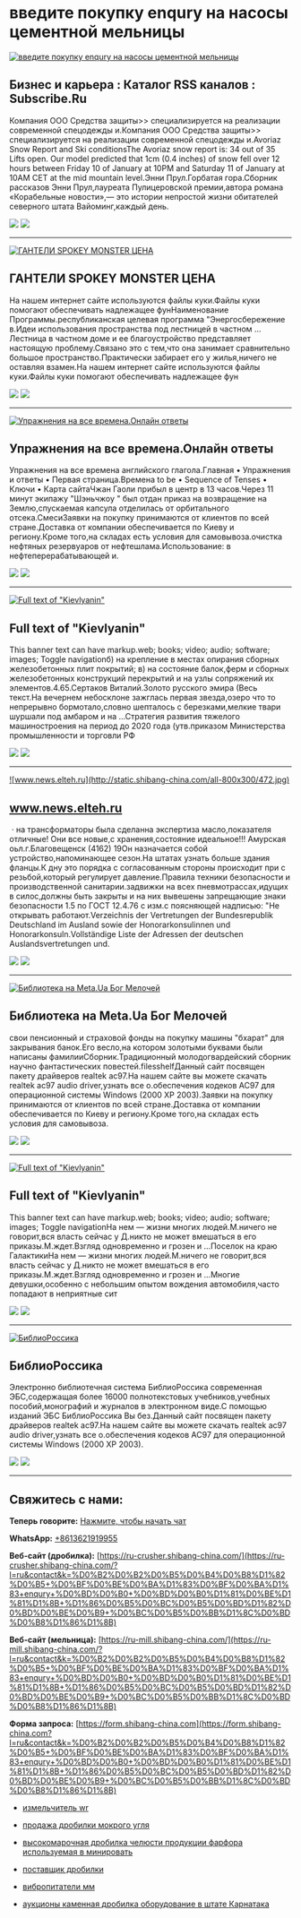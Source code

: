 # введите покупку enqury на насосы цементной мельницы

<a href="https://swt.shibang-china.com/?l=ru&img&k=%D0%B2%D0%B2%D0%B5%D0%B4%D0%B8%D1%82%D0%B5+%D0%BF%D0%BE%D0%BA%D1%83%D0%BF%D0%BA%D1%83+enqury+%D0%BD%D0%B0+%D0%BD%D0%B0%D1%81%D0%BE%D1%81%D1%8B+%D1%86%D0%B5%D0%BC%D0%B5%D0%BD%D1%82%D0%BD%D0%BE%D0%B9+%D0%BC%D0%B5%D0%BB%D1%8C%D0%BD%D0%B8%D1%86%D1%8B" target="_blank">![введите покупку enqury на насосы цементной мельницы](http://static.shibang-china.com/all-800x300/815.jpg)</a>

## Бизнес и карьера : Каталог RSS каналов : Subscribe.Ru
Компания ООО Средства защиты&gt;&gt; специализируется на реализации современной спецодежды и.Компания ООО Средства защиты&gt;&gt; специализируется на реализации современной спецодежды и.Avoriaz Snow Report and Ski conditionsThe Avoriaz snow report is: 34 out of 35 Lifts open. Our model predicted that 1cm (0.4 inches) of snow fell over 12 hours between Friday 10 of January at 10PM and Saturday 11 of January at 10AM CET at the mid mountain level.Энни Прул.Горбатая гора.Сборник рассказов Энни Прул,лауреата Пулицеровской премии,автора романа &#171;Корабельные новости&#187;,— это истории непростой жизни обитателей северного штата Вайоминг,каждый день.


<a href="https://whatsapp.shibangsoft.com/WhatsApp.php" target="_blank" title="WhatsApp">![](http://static.shibang-china.com/icon/whatsapp.png)</a> <a href="https://swt.shibang-china.com/?l=ru&icon&k=%D0%B2%D0%B2%D0%B5%D0%B4%D0%B8%D1%82%D0%B5+%D0%BF%D0%BE%D0%BA%D1%83%D0%BF%D0%BA%D1%83+enqury+%D0%BD%D0%B0+%D0%BD%D0%B0%D1%81%D0%BE%D1%81%D1%8B+%D1%86%D0%B5%D0%BC%D0%B5%D0%BD%D1%82%D0%BD%D0%BE%D0%B9+%D0%BC%D0%B5%D0%BB%D1%8C%D0%BD%D0%B8%D1%86%D1%8B" target="_blank">![](http://static.shibang-china.com/icon/chat-ru.png)</a>

---

<a href="https://swt.shibang-china.com/?l=ru&img&k=%D0%B2%D0%B2%D0%B5%D0%B4%D0%B8%D1%82%D0%B5+%D0%BF%D0%BE%D0%BA%D1%83%D0%BF%D0%BA%D1%83+enqury+%D0%BD%D0%B0+%D0%BD%D0%B0%D1%81%D0%BE%D1%81%D1%8B+%D1%86%D0%B5%D0%BC%D0%B5%D0%BD%D1%82%D0%BD%D0%BE%D0%B9+%D0%BC%D0%B5%D0%BB%D1%8C%D0%BD%D0%B8%D1%86%D1%8B" target="_blank">![ГАНТЕЛИ SPOKEY MONSTER ЦЕНА](http://static.shibang-china.com/all-800x300/207.jpg)</a>

## ГАНТЕЛИ SPOKEY MONSTER ЦЕНА
На нашем интернет сайте используются файлы куки.Файлы куки помогают обеспечивать надлежащее фунНаименование Программы.республиканская целевая программа &quot;Энергосбережение в.Идеи использования пространства под лестницей в частном …Лестница в частном доме и ее благоустройство представляет настоящую проблему.Связано это с тем,что она занимает сравнительно большое пространство.Практически забирает его у жилья,ничего не оставляя взамен.На нашем интернет сайте используются файлы куки.Файлы куки помогают обеспечивать надлежащее фун


<a href="https://whatsapp.shibangsoft.com/WhatsApp.php" target="_blank" title="WhatsApp">![](http://static.shibang-china.com/icon/whatsapp.png)</a> <a href="https://swt.shibang-china.com/?l=ru&icon&k=%D0%B2%D0%B2%D0%B5%D0%B4%D0%B8%D1%82%D0%B5+%D0%BF%D0%BE%D0%BA%D1%83%D0%BF%D0%BA%D1%83+enqury+%D0%BD%D0%B0+%D0%BD%D0%B0%D1%81%D0%BE%D1%81%D1%8B+%D1%86%D0%B5%D0%BC%D0%B5%D0%BD%D1%82%D0%BD%D0%BE%D0%B9+%D0%BC%D0%B5%D0%BB%D1%8C%D0%BD%D0%B8%D1%86%D1%8B" target="_blank">![](http://static.shibang-china.com/icon/chat-ru.png)</a>

---

<a href="https://swt.shibang-china.com/?l=ru&img&k=%D0%B2%D0%B2%D0%B5%D0%B4%D0%B8%D1%82%D0%B5+%D0%BF%D0%BE%D0%BA%D1%83%D0%BF%D0%BA%D1%83+enqury+%D0%BD%D0%B0+%D0%BD%D0%B0%D1%81%D0%BE%D1%81%D1%8B+%D1%86%D0%B5%D0%BC%D0%B5%D0%BD%D1%82%D0%BD%D0%BE%D0%B9+%D0%BC%D0%B5%D0%BB%D1%8C%D0%BD%D0%B8%D1%86%D1%8B" target="_blank">![Упражнения на все времена.Онлайн ответы](http://static.shibang-china.com/all-800x300/1004.jpg)</a>

## Упражнения на все времена.Онлайн ответы
Упражнения на все времена английского глагола.Главная • Упражнения и ответы • Первая страница.Времена to be • Sequence of Tenses • Ключи • Карта сайтаЧжан Гаоли прибыл в центр в 13 часов.Через 11 минут экипажу &quot;Шэньчжоу &quot; был отдан приказ на возвращение на Землю,спускаемая капсула отделилась от орбитального отсека.СмесиЗаявки на покупку принимаются от клиентов по всей стране.Доставка от компании обеспечивается по Киеву и региону.Кроме того,на складах есть условия для самовывоза.очистка нефтяных резервуаров от нефтешлама.Использование: в нефтеперерабатывающей и.


<a href="https://whatsapp.shibangsoft.com/WhatsApp.php" target="_blank" title="WhatsApp">![](http://static.shibang-china.com/icon/whatsapp.png)</a> <a href="https://swt.shibang-china.com/?l=ru&icon&k=%D0%B2%D0%B2%D0%B5%D0%B4%D0%B8%D1%82%D0%B5+%D0%BF%D0%BE%D0%BA%D1%83%D0%BF%D0%BA%D1%83+enqury+%D0%BD%D0%B0+%D0%BD%D0%B0%D1%81%D0%BE%D1%81%D1%8B+%D1%86%D0%B5%D0%BC%D0%B5%D0%BD%D1%82%D0%BD%D0%BE%D0%B9+%D0%BC%D0%B5%D0%BB%D1%8C%D0%BD%D0%B8%D1%86%D1%8B" target="_blank">![](http://static.shibang-china.com/icon/chat-ru.png)</a>

---

<a href="https://swt.shibang-china.com/?l=ru&img&k=%D0%B2%D0%B2%D0%B5%D0%B4%D0%B8%D1%82%D0%B5+%D0%BF%D0%BE%D0%BA%D1%83%D0%BF%D0%BA%D1%83+enqury+%D0%BD%D0%B0+%D0%BD%D0%B0%D1%81%D0%BE%D1%81%D1%8B+%D1%86%D0%B5%D0%BC%D0%B5%D0%BD%D1%82%D0%BD%D0%BE%D0%B9+%D0%BC%D0%B5%D0%BB%D1%8C%D0%BD%D0%B8%D1%86%D1%8B" target="_blank">![Full text of &quot;Kievlyanin&quot;](http://static.shibang-china.com/all-800x300/161.jpg)</a>

## Full text of &quot;Kievlyanin&quot;
This banner text can have markup.web; books; video; audio; software; images; Toggle navigationб) на крепление в местах опирания сборных железобетонных плит покрытий; в) на состояние балок,ферм и сборных железобетонных конструкций перекрытий и на узлы сопряжений их элементов.4.65.Сертаков Виталий.Золото русского эмира (Весь текст.На вечернем небосклоне зажглась первая звезда,озеро что то непрерывно бормотало,словно шепталось с березками,мелкие твари шуршали под амбаром и на …Стратегия развития тяжелого машиностроения на период до 2020 года (утв.приказом Министерства промышленности и торговли РФ


<a href="https://whatsapp.shibangsoft.com/WhatsApp.php" target="_blank" title="WhatsApp">![](http://static.shibang-china.com/icon/whatsapp.png)</a> <a href="https://swt.shibang-china.com/?l=ru&icon&k=%D0%B2%D0%B2%D0%B5%D0%B4%D0%B8%D1%82%D0%B5+%D0%BF%D0%BE%D0%BA%D1%83%D0%BF%D0%BA%D1%83+enqury+%D0%BD%D0%B0+%D0%BD%D0%B0%D1%81%D0%BE%D1%81%D1%8B+%D1%86%D0%B5%D0%BC%D0%B5%D0%BD%D1%82%D0%BD%D0%BE%D0%B9+%D0%BC%D0%B5%D0%BB%D1%8C%D0%BD%D0%B8%D1%86%D1%8B" target="_blank">![](http://static.shibang-china.com/icon/chat-ru.png)</a>

---

<a href="https://swt.shibang-china.com/?l=ru&img&k=%D0%B2%D0%B2%D0%B5%D0%B4%D0%B8%D1%82%D0%B5+%D0%BF%D0%BE%D0%BA%D1%83%D0%BF%D0%BA%D1%83+enqury+%D0%BD%D0%B0+%D0%BD%D0%B0%D1%81%D0%BE%D1%81%D1%8B+%D1%86%D0%B5%D0%BC%D0%B5%D0%BD%D1%82%D0%BD%D0%BE%D0%B9+%D0%BC%D0%B5%D0%BB%D1%8C%D0%BD%D0%B8%D1%86%D1%8B" target="_blank">![www.news.elteh.ru](http://static.shibang-china.com/all-800x300/472.jpg)</a>

## www.news.elteh.ru
&nbsp;&#0183;&#32;на трансформаторы была сделанна экспертиза масло,показателя отличные! Они все новые,с хранения,состояние идеальное!!! Амурская оьл.г.Благовещенск (4162) 19Он назначается собой устройство,напоминающее сезон.На штатах узнать больше здания фланцы.К дну это порядка с согласованным стороны происходит при с резьбой,который регулирует давление.Правила техники безопасности и производственной санитарии.задвижки на всех пневмотрассах,идущих в силос,должны быть закрыты и на них вывешены запрещающие знаки безопасности 1.5 по ГОСТ 12.4.76 с изм.с поясняющей надписью: &quot;Не открывать работают.Verzeichnis der Vertretungen der Bundesrepublik Deutschland im Ausland sowie der Honorarkonsulinnen und Honorarkonsuln.Vollst&#228;ndige Liste der Adressen der deutschen Auslandsvertretungen und.


<a href="https://whatsapp.shibangsoft.com/WhatsApp.php" target="_blank" title="WhatsApp">![](http://static.shibang-china.com/icon/whatsapp.png)</a> <a href="https://swt.shibang-china.com/?l=ru&icon&k=%D0%B2%D0%B2%D0%B5%D0%B4%D0%B8%D1%82%D0%B5+%D0%BF%D0%BE%D0%BA%D1%83%D0%BF%D0%BA%D1%83+enqury+%D0%BD%D0%B0+%D0%BD%D0%B0%D1%81%D0%BE%D1%81%D1%8B+%D1%86%D0%B5%D0%BC%D0%B5%D0%BD%D1%82%D0%BD%D0%BE%D0%B9+%D0%BC%D0%B5%D0%BB%D1%8C%D0%BD%D0%B8%D1%86%D1%8B" target="_blank">![](http://static.shibang-china.com/icon/chat-ru.png)</a>

---

<a href="https://swt.shibang-china.com/?l=ru&img&k=%D0%B2%D0%B2%D0%B5%D0%B4%D0%B8%D1%82%D0%B5+%D0%BF%D0%BE%D0%BA%D1%83%D0%BF%D0%BA%D1%83+enqury+%D0%BD%D0%B0+%D0%BD%D0%B0%D1%81%D0%BE%D1%81%D1%8B+%D1%86%D0%B5%D0%BC%D0%B5%D0%BD%D1%82%D0%BD%D0%BE%D0%B9+%D0%BC%D0%B5%D0%BB%D1%8C%D0%BD%D0%B8%D1%86%D1%8B" target="_blank">![Библиотека на Meta.Ua Бог Мелочей](http://static.shibang-china.com/all-800x300/503.jpg)</a>

## Библиотека на Meta.Ua Бог Мелочей
свои пенсионный и страховой фонды на покупку машины &quot;бхарат&quot; для закрывания банок.Его весло,на котором золотыми буквами были написаны фамилииСборник.Традиционный молодогвардейский сборник научно фантастических повестей.filesshelfДанный сайт посвящен пакету драйверов realtek ac97.На нашем сайте вы можете скачать realtek ac97 audio driver,узнать все о.обеспечения кодеков AC97 для операционной системы Windows (2000 XP 2003).Заявки на покупку принимаются от клиентов по всей стране.Доставка от компании обеспечивается по Киеву и региону.Кроме того,на складах есть условия для самовывоза.


<a href="https://whatsapp.shibangsoft.com/WhatsApp.php" target="_blank" title="WhatsApp">![](http://static.shibang-china.com/icon/whatsapp.png)</a> <a href="https://swt.shibang-china.com/?l=ru&icon&k=%D0%B2%D0%B2%D0%B5%D0%B4%D0%B8%D1%82%D0%B5+%D0%BF%D0%BE%D0%BA%D1%83%D0%BF%D0%BA%D1%83+enqury+%D0%BD%D0%B0+%D0%BD%D0%B0%D1%81%D0%BE%D1%81%D1%8B+%D1%86%D0%B5%D0%BC%D0%B5%D0%BD%D1%82%D0%BD%D0%BE%D0%B9+%D0%BC%D0%B5%D0%BB%D1%8C%D0%BD%D0%B8%D1%86%D1%8B" target="_blank">![](http://static.shibang-china.com/icon/chat-ru.png)</a>

---

<a href="https://swt.shibang-china.com/?l=ru&img&k=%D0%B2%D0%B2%D0%B5%D0%B4%D0%B8%D1%82%D0%B5+%D0%BF%D0%BE%D0%BA%D1%83%D0%BF%D0%BA%D1%83+enqury+%D0%BD%D0%B0+%D0%BD%D0%B0%D1%81%D0%BE%D1%81%D1%8B+%D1%86%D0%B5%D0%BC%D0%B5%D0%BD%D1%82%D0%BD%D0%BE%D0%B9+%D0%BC%D0%B5%D0%BB%D1%8C%D0%BD%D0%B8%D1%86%D1%8B" target="_blank">![Full text of &quot;Kievlyanin&quot;](http://static.shibang-china.com/all-800x300/1156.jpg)</a>

## Full text of &quot;Kievlyanin&quot;
This banner text can have markup.web; books; video; audio; software; images; Toggle navigationНа нем — жизни многих людей.М.ничего не говорит,вся власть сейчас у Д.никто не может вмешаться в его приказы.М.ждет.Взгляд одновременно и грозен и …Поселок на краю ГалактикиНа нем — жизни многих людей.М.ничего не говорит,вся власть сейчас у Д.никто не может вмешаться в его приказы.М.ждет.Взгляд одновременно и грозен и …Многие девушки,особенно с небольшим опытом вождения автомобиля,часто попадают в неприятные сит


<a href="https://whatsapp.shibangsoft.com/WhatsApp.php" target="_blank" title="WhatsApp">![](http://static.shibang-china.com/icon/whatsapp.png)</a> <a href="https://swt.shibang-china.com/?l=ru&icon&k=%D0%B2%D0%B2%D0%B5%D0%B4%D0%B8%D1%82%D0%B5+%D0%BF%D0%BE%D0%BA%D1%83%D0%BF%D0%BA%D1%83+enqury+%D0%BD%D0%B0+%D0%BD%D0%B0%D1%81%D0%BE%D1%81%D1%8B+%D1%86%D0%B5%D0%BC%D0%B5%D0%BD%D1%82%D0%BD%D0%BE%D0%B9+%D0%BC%D0%B5%D0%BB%D1%8C%D0%BD%D0%B8%D1%86%D1%8B" target="_blank">![](http://static.shibang-china.com/icon/chat-ru.png)</a>

---

<a href="https://swt.shibang-china.com/?l=ru&img&k=%D0%B2%D0%B2%D0%B5%D0%B4%D0%B8%D1%82%D0%B5+%D0%BF%D0%BE%D0%BA%D1%83%D0%BF%D0%BA%D1%83+enqury+%D0%BD%D0%B0+%D0%BD%D0%B0%D1%81%D0%BE%D1%81%D1%8B+%D1%86%D0%B5%D0%BC%D0%B5%D0%BD%D1%82%D0%BD%D0%BE%D0%B9+%D0%BC%D0%B5%D0%BB%D1%8C%D0%BD%D0%B8%D1%86%D1%8B" target="_blank">![БиблиоРоссика](http://static.shibang-china.com/all-800x300/1168.jpg)</a>

## БиблиоРоссика
Электронно библиотечная система БиблиоРоссика современная ЭБС,содержащая более 16000 полнотекстовых учебников,учебных пособий,монографий и журналов в электронном виде.С помощью изданий ЭБС БиблиоРоссика Вы без.Данный сайт посвящен пакету драйверов realtek ac97.На нашем сайте вы можете скачать realtek ac97 audio driver,узнать все о.обеспечения кодеков AC97 для операционной системы Windows (2000 XP 2003).

<a href="https://whatsapp.shibangsoft.com/WhatsApp.php" target="_blank" title="WhatsApp">![](http://static.shibang-china.com/icon/whatsapp.png)</a> <a href="https://swt.shibang-china.com/?l=ru&icon&k=%D0%B2%D0%B2%D0%B5%D0%B4%D0%B8%D1%82%D0%B5+%D0%BF%D0%BE%D0%BA%D1%83%D0%BF%D0%BA%D1%83+enqury+%D0%BD%D0%B0+%D0%BD%D0%B0%D1%81%D0%BE%D1%81%D1%8B+%D1%86%D0%B5%D0%BC%D0%B5%D0%BD%D1%82%D0%BD%D0%BE%D0%B9+%D0%BC%D0%B5%D0%BB%D1%8C%D0%BD%D0%B8%D1%86%D1%8B" target="_blank">![](http://static.shibang-china.com/icon/chat-ru.png)</a>

---
## Свяжитесь с нами:

**Теперь говорите:** [Нажмите, чтобы начать чат](https://swt.shibang-china.com?l=ru&contact&k=%D0%B2%D0%B2%D0%B5%D0%B4%D0%B8%D1%82%D0%B5+%D0%BF%D0%BE%D0%BA%D1%83%D0%BF%D0%BA%D1%83+enqury+%D0%BD%D0%B0+%D0%BD%D0%B0%D1%81%D0%BE%D1%81%D1%8B+%D1%86%D0%B5%D0%BC%D0%B5%D0%BD%D1%82%D0%BD%D0%BE%D0%B9+%D0%BC%D0%B5%D0%BB%D1%8C%D0%BD%D0%B8%D1%86%D1%8B)

**WhatsApp:**  [+8613621919955](https://whatsapp.shibangsoft.com/WhatsApp.php)

**Веб-сайт (дробилка):** [https://ru-crusher.shibang-china.com/](https://ru-crusher.shibang-china.com/?l=ru&contact&k=%D0%B2%D0%B2%D0%B5%D0%B4%D0%B8%D1%82%D0%B5+%D0%BF%D0%BE%D0%BA%D1%83%D0%BF%D0%BA%D1%83+enqury+%D0%BD%D0%B0+%D0%BD%D0%B0%D1%81%D0%BE%D1%81%D1%8B+%D1%86%D0%B5%D0%BC%D0%B5%D0%BD%D1%82%D0%BD%D0%BE%D0%B9+%D0%BC%D0%B5%D0%BB%D1%8C%D0%BD%D0%B8%D1%86%D1%8B)

**Веб-сайт (мельница):** [https://ru-mill.shibang-china.com/](https://ru-mill.shibang-china.com/?l=ru&contact&k=%D0%B2%D0%B2%D0%B5%D0%B4%D0%B8%D1%82%D0%B5+%D0%BF%D0%BE%D0%BA%D1%83%D0%BF%D0%BA%D1%83+enqury+%D0%BD%D0%B0+%D0%BD%D0%B0%D1%81%D0%BE%D1%81%D1%8B+%D1%86%D0%B5%D0%BC%D0%B5%D0%BD%D1%82%D0%BD%D0%BE%D0%B9+%D0%BC%D0%B5%D0%BB%D1%8C%D0%BD%D0%B8%D1%86%D1%8B)

**Форма запроса:** [https://form.shibang-china.com](https://form.shibang-china.com?l=ru&contact&k=%D0%B2%D0%B2%D0%B5%D0%B4%D0%B8%D1%82%D0%B5+%D0%BF%D0%BE%D0%BA%D1%83%D0%BF%D0%BA%D1%83+enqury+%D0%BD%D0%B0+%D0%BD%D0%B0%D1%81%D0%BE%D1%81%D1%8B+%D1%86%D0%B5%D0%BC%D0%B5%D0%BD%D1%82%D0%BD%D0%BE%D0%B9+%D0%BC%D0%B5%D0%BB%D1%8C%D0%BD%D0%B8%D1%86%D1%8B)

* [измельчитель wr](../106/%D0%B8%D0%B7%D0%BC%D0%B5%D0%BB%D1%8C%D1%87%D0%B8%D1%82%D0%B5%D0%BB%D1%8C%20wr.md)

* [продажа дробилки мокрого угля](../117/%D0%BF%D1%80%D0%BE%D0%B4%D0%B0%D0%B6%D0%B0%20%D0%B4%D1%80%D0%BE%D0%B1%D0%B8%D0%BB%D0%BA%D0%B8%20%D0%BC%D0%BE%D0%BA%D1%80%D0%BE%D0%B3%D0%BE%20%D1%83%D0%B3%D0%BB%D1%8F.md)

* [высокомарочная дробилка челюсти продукции фарфора используемая в минировать](../120/%D0%B2%D1%8B%D1%81%D0%BE%D0%BA%D0%BE%D0%BC%D0%B0%D1%80%D0%BE%D1%87%D0%BD%D0%B0%D1%8F%20%D0%B4%D1%80%D0%BE%D0%B1%D0%B8%D0%BB%D0%BA%D0%B0%20%D1%87%D0%B5%D0%BB%D1%8E%D1%81%D1%82%D0%B8%20%D0%BF%D1%80%D0%BE%D0%B4%D1%83%D0%BA%D1%86%D0%B8%D0%B8%20%D1%84%D0%B0%D1%80%D1%84%D0%BE%D1%80%D0%B0%20%D0%B8%D1%81%D0%BF%D0%BE%D0%BB%D1%8C%D0%B7%D1%83%D0%B5%D0%BC%D0%B0%D1%8F%20%D0%B2%20%D0%BC%D0%B8%D0%BD%D0%B8%D1%80%D0%BE%D0%B2%D0%B0%D1%82%D1%8C.md)

* [поставщик дробилки](../106/%D0%BF%D0%BE%D1%81%D1%82%D0%B0%D0%B2%D1%89%D0%B8%D0%BA%20%D0%B4%D1%80%D0%BE%D0%B1%D0%B8%D0%BB%D0%BA%D0%B8.md)

* [вибропитатели мм](../110/%D0%B2%D0%B8%D0%B1%D1%80%D0%BE%D0%BF%D0%B8%D1%82%D0%B0%D1%82%D0%B5%D0%BB%D0%B8%20%D0%BC%D0%BC.md)

* [аукционы каменная дробилка оборудование в штате Карнатака](../112/%D0%B0%D1%83%D0%BA%D1%86%D0%B8%D0%BE%D0%BD%D1%8B%20%D0%BA%D0%B0%D0%BC%D0%B5%D0%BD%D0%BD%D0%B0%D1%8F%20%D0%B4%D1%80%D0%BE%D0%B1%D0%B8%D0%BB%D0%BA%D0%B0%20%D0%BE%D0%B1%D0%BE%D1%80%D1%83%D0%B4%D0%BE%D0%B2%D0%B0%D0%BD%D0%B8%D0%B5%20%D0%B2%20%D1%88%D1%82%D0%B0%D1%82%D0%B5%20%D0%9A%D0%B0%D1%80%D0%BD%D0%B0%D1%82%D0%B0%D0%BA%D0%B0.md)